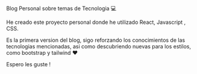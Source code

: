 Blog Personal sobre temas de Tecnologia 💻

He creado este proyecto personal donde he utilizado React, Javascript , CSS.

Es la primera version del blog, sigo reforzando los conocimientos de las tecnologias mencionadas, asi como descubriendo nuevas para los estilos, como bootstrap y tailwind ❤️

Espero les guste !





